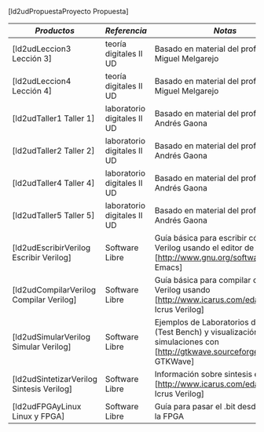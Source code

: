 [ld2udPropuestaProyecto Propuesta] 


| *Productos* | *Referencia* | *Notas* | 
|-------------|--------------|---------|
| [ld2udLeccion3 Lección 3] | teoría digitales II UD | Basado en material del profesor Miguel Melgarejo |
| [ld2udLeccion4 Lección 4] | teoría digitales II UD | Basado en material del profesor Miguel Melgarejo |
| [ld2udTaller1 Taller 1] | laboratorio digitales II UD | Basado en material del profesor Andrés Gaona |
| [ld2udTaller2 Taller 2] | laboratorio digitales II UD | Basado en material del profesor Andrés Gaona |
| [ld2udTaller4 Taller 4] | laboratorio digitales II UD | Basado en material del profesor Andrés Gaona |
| [ld2udTaller5 Taller 5] | laboratorio digitales II UD | Basado en material del profesor Andrés Gaona |
| [ld2udEscribirVerilog Escribir Verilog] | Software Libre | Guía básica para escribir código Verilog usando el editor de texto [http://www.gnu.org/software/emacs/ Emacs] |
| [ld2udCompilarVerilog Compilar Verilog] | Software Libre | Guía básica para compilar código Verilog usando [http://www.icarus.com/eda/verilog/ Icrus Verilog] |
| [ld2udSimularVerilog Simular Verilog] | Software Libre | Ejemplos de Laboratorios de Prueba (Test Bench) y visualización de simulaciones con [http://gtkwave.sourceforge.net/ GTKWave] |
| [ld2udSintetizarVerilog Sintesis Verilog] | Software Libre | Información sobre sintesis e [http://www.icarus.com/eda/verilog/ Icrus Verilog] |
| [ld2udFPGAyLinux Linux y FPGA] | Software Libre | Guía para pasar el .bit desde Linux a la FPGA |